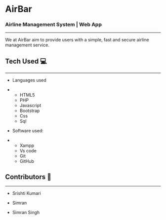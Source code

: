 # AirBar

### Airline Management System | Web App

---



We at AirBar aim to provide users with a simple, fast and secure airline management service.

## Tech Used 💻

---

* Languages used

* * HTML5
  * PHP
  * Javascript
  * Bootstrap
  * Css
  * Sql
* Software used:
* * Xampp
  * Vs code
  * Git
  * GitHub

## Contributors 🎉️

---

* Srishti Kumari

* Simran
* Simran Singh

